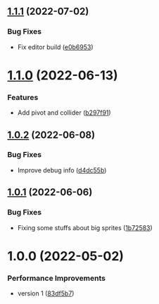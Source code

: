 ## [1.1.1](https://github.com/Prybh/TilemapTools/compare/v1.1.0...v1.1.1) (2022-07-02)


### Bug Fixes

* Fix editor build ([e0b6953](https://github.com/Prybh/TilemapTools/commit/e0b6953f034b9197c30066780d682c4a1f82d6d9))

# [1.1.0](https://github.com/Prybh/TilemapTools/compare/v1.0.2...v1.1.0) (2022-06-13)


### Features

* Add pivot and collider ([b297f91](https://github.com/Prybh/TilemapTools/commit/b297f91cca3bb71631818978ad3967db924e35a8))

## [1.0.2](https://github.com/Prybh/TilemapTools/compare/v1.0.1...v1.0.2) (2022-06-08)


### Bug Fixes

* Improve debug info ([d4dc55b](https://github.com/Prybh/TilemapTools/commit/d4dc55b964cf0398cb4d87445a85d3984917c7d2))

## [1.0.1](https://github.com/Prybh/TilemapTools/compare/v1.0.0...v1.0.1) (2022-06-06)


### Bug Fixes

* Fixing some stuffs about big sprites ([1b72583](https://github.com/Prybh/TilemapTools/commit/1b72583d5f49b1902cca28847d4106629ac0a0c7))

# 1.0.0 (2022-05-02)


### Performance Improvements

* version 1 ([83df5b7](https://github.com/Prybh/TilemapTools/commit/83df5b7b7d0f3e50c43c35874c2ad534a434bf1d))

